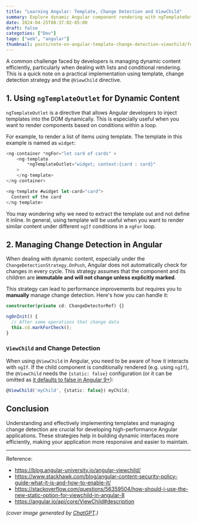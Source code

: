 ```yaml
---
title: "Learning Angular: Template, Change Detection and ViewChild"
summary: Explore dynamic Angular component rendering with ngTemplateOutlet and efficient change detection strategies using OnPush and ViewChild.
date: 2024-04-25T08:37:02-05:00
draft: false
categoties: ["Dev"]
tage: ["web", "angular"]
thumbnail: posts/note-on-angular-template-change-detection-viewchild/feature.jpg
---
```


A common challenge faced by developers is managing dynamic content efficiently, particularly when dealing with lists and conditional rendering. This is a quick note on a practical implementation using template, change detection strategy and the `@ViewChild` directive.

## 1. Using `ngTemplateOutlet` for Dynamic Content

`ngTemplateOutlet` is a directive that allows Angular developers to inject templates into the DOM dynamically. This is especially useful when you want to render components based on conditions within a loop.

For example, to render a list of items using template. The template in this example is named as `widget`:

```ts
<ng-container *ngFor="let card of cards" >
    <ng-template 
        *ngTemplateOutlet="widget; context:{card : card}"
    >
    </ng-template>
</ng-container>

<ng-template #widget let-card="card">
  Content of the card
</ng-template>
```

You may wondering why we need to extract the template out and not define it inline. In general, using template will be useful when you want to render similar content under different `ngIf` conditions in a `ngFor` loop.

## 2. Managing Change Detection in Angular

When dealing with dynamic content, especially under the `ChangeDetectionStrategy.OnPush`, Angular does not automatically check for changes in every cycle. This strategy assumes that the component and its children are **immutable and will not change unless explicitly marked**. 

This strategy can lead to performance improvements but requires you to **manually** manage change detection. Here's how you can handle it:

```ts
constructor(private cd: ChangeDetectorRef) {}

ngOnInit() {
  // After some operations that change data
  this.cd.markForCheck();
}
```

### `ViewChild` and Change Detection

When using `@ViewChild` in Angular, you need to be aware of how it interacts with `ngIf`. If the child component is conditionally rendered (e.g. using `ngIf`), the `@ViewChild` needs the `{static: false}` configuration (or it can be omitted as [it defaults to false in Angular 9+](https://angular.io/api/core/ViewChild#description)):

```ts
@ViewChild('myChild', {static: false}) myChild;
```

## Conclusion

Understanding and effectively implementing templates and managing change detection are crucial for developing high-performance Angular applications. These strategies help in building dynamic interfaces more efficiently, making your application more responsive and easier to maintain.

---

Reference:

- https://blog.angular-university.io/angular-viewchild/
- https://www.stackhawk.com/blog/angular-content-security-policy-guide-what-it-is-and-how-to-enable-it/
- https://stackoverflow.com/questions/56359504/how-should-i-use-the-new-static-option-for-viewchild-in-angular-8
- https://angular.io/api/core/ViewChild#description


_(cover image generated by [ChatGPT](https://chat.openai.com).)_